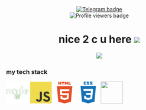 <div align='center'>
  <a href='https://t.me/qw0kee'>
    <img src="https://img.shields.io/badge/telegram-black?style=for-the-badge&logo=telegram" alt="Telegram badge"/>
  </a>
</div>

<div align='center'>
  <img src="https://komarev.com/ghpvc/?username=a0kii&style=for-the-badge&color=blue" alt="Profile viewers badge"/>
</div>

<div align='center'>
  <h1>
    nice 2 c u here
    <img src="https://media.giphy.com/media/hvRJCLFzcasrR4ia7z/giphy.gif" width="30px"/>
  </h1>
</div>

<div align="center">
  <img src="https://github-readme-stats.vercel.app/api?username=a0kii&show_icons=true&theme=radical"/>
</div>

### my tech stack

<div>
  <img src='https://github.com/devicons/devicon/blob/master/icons/nodejs/nodejs-line-wordmark.svg' width='60' height='60'/>
  <img src='https://github.com/devicons/devicon/blob/master/icons/javascript/javascript-original.svg' width='60' height='60'/>
  <img src='https://github.com/devicons/devicon/blob/master/icons/html5/html5-plain-wordmark.svg' width='60' height='60'/>
  <img src='https://github.com/devicons/devicon/blob/master/icons/css3/css3-plain-wordmark.svg' width='60' height='60'/>
  <img src='https://www.reshot.com/preview-assets/icons/X3SZAJD5K2/brain-X3SZAJD5K2.svg' width='60' height='60'/>
</div>
